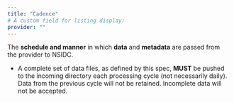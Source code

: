 ```yaml
---
title: "Cadence"
# A custom field for listing display:
provider: ""
---
```


The **schedule and manner** in which **data** and **metadata** are passed from the
provider to NSIDC.

- A complete set of data files, as defined by this spec, **MUST** be pushed to the
  incoming directory each processing cycle (not necessarily daily). Data from the
  previous cycle will not be retained. Incomplete data will not be accepted.
